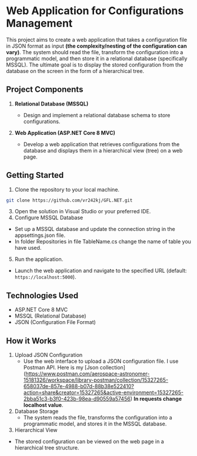 
# Web Application for Configurations Management

This project aims to create a web application that takes a configuration file in JSON format as input **(the complexity/nesting of the configuration can vary)**. The system should read the file, transform the configuration into a programmatic model, and then store it in a relational database (specifically MSSQL). The ultimate goal is to display the stored configuration from the database on the screen in the form of a hierarchical tree.

## Project Components

1. **Relational Database (MSSQL)**
   - Design and implement a relational database schema to store configurations.

2. **Web Application (ASP.NET Core 8 MVC)**
   - Develop a web application that retrieves configurations from the database and displays them in a hierarchical view (tree) on a web page.
## Getting Started
1.  Clone the repository to your local machine.
```bash
git clone https://github.com/vr242kj/GFL.NET.git
```
3.  Open the solution in Visual Studio or your preferred IDE.
4.  Configure MSSQL Database
   - Set up a MSSQL database and update the connection string in the appsettings.json file.
   - In folder Repositories in file TableName.cs change the name of table you have used.
5.  Run the application.
   - Launch the web application and navigate to the specified URL (default: `https://localhost:5000`).
## Technologies Used
- ASP.NET Core 8 MVC
- MSSQL (Relational Database)
- JSON (Configuration File Format)
## How it Works
1. Upload JSON Configuration
   - Use the web interface to upload a JSON configuration file. I use Postman API. Here is my [Json collection] (https://www.postman.com/aerospace-astronomer-15181326/workspace/library-postman/collection/15327265-658037de-857e-4988-b07d-88b38e522410?action=share&creator=15327265&active-environment=15327265-2bba51c3-b3f0-423b-98ea-d90559a57456)
     **In requests change localhost value**.
2. Database Storage
   - The system reads the file, transforms the configuration into a programmatic model, and stores it in the MSSQL database.
3.  Hierarchical View
   - The stored configuration can be viewed on the web page in a hierarchical tree structure.

